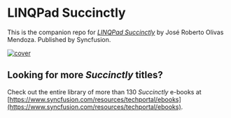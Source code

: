 # LINQPad Succinctly

This is the companion repo for [*LINQPad Succinctly*](https://www.syncfusion.com/resources/techportal/details/ebooks/LINQPad_Succinctly) by José Roberto Olivas Mendoza. Published by Syncfusion.

[![cover](https://github.com/SyncfusionSuccinctlyE-Books/LINQPad-Succinctly/blob/master/cover.png)](https://www.syncfusion.com/resources/techportal/details/ebooks/LINQPad_Succinctly)

## Looking for more _Succinctly_ titles?

Check out the entire library of more than 130 _Succinctly_ e-books at [https://www.syncfusion.com/resources/techportal/ebooks](https://www.syncfusion.com/resources/techportal/ebooks).
